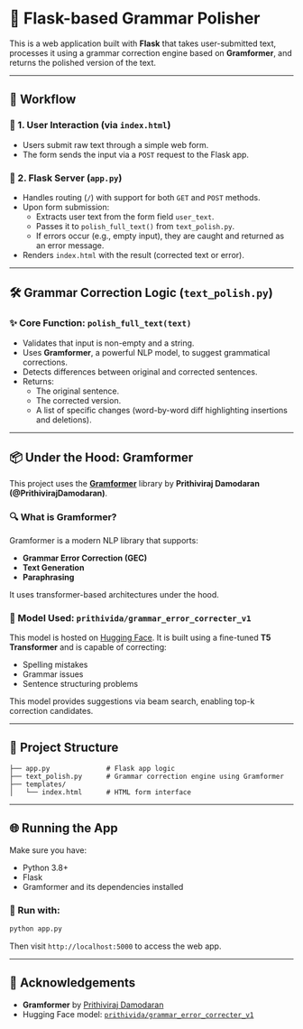 
# 🧠 Flask-based Grammar Polisher

This is a web application built with **Flask** that takes user-submitted text, processes it using a grammar correction engine based on **Gramformer**, and returns the polished version of the text.

---

## 🚀 Workflow

### 🔹 1. User Interaction (via `index.html`)
- Users submit raw text through a simple web form.
- The form sends the input via a `POST` request to the Flask app.

### 🔹 2. Flask Server (`app.py`)
- Handles routing (`/`) with support for both `GET` and `POST` methods.
- Upon form submission:
  - Extracts user text from the form field `user_text`.
  - Passes it to `polish_full_text()` from `text_polish.py`.
  - If errors occur (e.g., empty input), they are caught and returned as an error message.
- Renders `index.html` with the result (corrected text or error).

---

## 🛠️ Grammar Correction Logic (`text_polish.py`)

### ✨ Core Function: `polish_full_text(text)`
- Validates that input is non-empty and a string.
- Uses **Gramformer**, a powerful NLP model, to suggest grammatical corrections.
- Detects differences between original and corrected sentences.
- Returns:
  - The original sentence.
  - The corrected version.
  - A list of specific changes (word-by-word diff highlighting insertions and deletions).

---

## 📦 Under the Hood: Gramformer

This project uses the [**Gramformer**](https://github.com/PrithivirajDamodaran/Gramformer) library by **Prithiviraj Damodaran (@PrithivirajDamodaran)**.

### 🔍 What is Gramformer?
Gramformer is a modern NLP library that supports:
- **Grammar Error Correction (GEC)**
- **Text Generation**
- **Paraphrasing**

It uses transformer-based architectures under the hood.

### 🧠 Model Used: `prithivida/grammar_error_correcter_v1`
This model is hosted on [Hugging Face](https://huggingface.co/prithivida/grammar_error_correcter_v1). It is built using a fine-tuned **T5 Transformer** and is capable of correcting:
- Spelling mistakes
- Grammar issues
- Sentence structuring problems

This model provides suggestions via beam search, enabling top-k correction candidates.

---

## 📂 Project Structure

```
├── app.py              # Flask app logic
├── text_polish.py      # Grammar correction engine using Gramformer
├── templates/
│   └── index.html      # HTML form interface
```

---

## 🌐 Running the App

Make sure you have:

* Python 3.8+
* Flask
* Gramformer and its dependencies installed

### 🧪 Run with:

```bash
python app.py
```

Then visit `http://localhost:5000` to access the web app.

---

## 🙏 Acknowledgements

* **Gramformer** by [Prithiviraj Damodaran](https://github.com/PrithivirajDamodaran/Gramformer)
* Hugging Face model: [`prithivida/grammar_error_correcter_v1`](https://huggingface.co/prithivida/grammar_error_correcter_v1)


